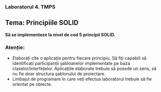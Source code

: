 ### Laboratorul 4. TMPS

## Tema: Principiile SOLID

**Să se implementeze la nivel de cod 5 principii SOLID.**

### Atenție:
* Elaborați cîte o aplicație pentru fiecare principiu. Să fiți capabili să 
  identificați participanții șabloanelor implementate pe baza claselor/interfețelor. Aplicațiile
  elaborate trebuie să posede un sens, să nu fie doar structura șablonului de proiectare.
* Limbajul de programare în care veți efectua laboratorul trebuie să fie orientat pe obiecte.
